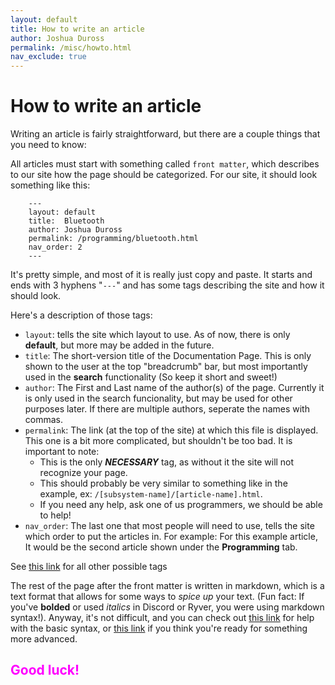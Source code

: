 ```yaml
---
layout: default
title: How to write an article
author: Joshua Duross
permalink: /misc/howto.html
nav_exclude: true
---
```


# How to write an article

Writing an article is fairly straightforward, but there are a couple things that you need to know:

All articles must start with something called `front matter`, which describes to our site how the page should be categorized. For our site, it should look something like this:
```
    ---
    layout: default
    title:  Bluetooth
    author: Joshua Duross
    permalink: /programming/bluetooth.html
    nav_order: 2
    ---
```
It's pretty simple, and most of it is really just copy and paste. It starts and ends with 3 hyphens "`---`" and has some tags describing the site and how it should look.

Here's a description of those tags:
- `layout`: tells the site which layout to use. As of now, there is only **default**, but more may be added in the future.
- `title`: The short-version title of the Documentation Page. This is only shown to the user at the top "breadcrumb" bar, but most importantly used in the **search** functionality (So keep it short and sweet!)
- `author`: The First and Last name of the author(s) of the page. Currently it is only used in the search funcionality, but may be used for other purposes later. If there are multiple authors, seperate the names with commas.
- `permalink`: The link (at the top of the site) at which this file is displayed. This one is a bit more complicated, but shouldn't be too bad. It is important to note:
    - This is the only ***NECESSARY*** tag, as without it the site will not recognize your page.
    - This should probably be very similar to something like in the example, ex: `/[subsystem-name]/[article-name].html`.
    - If you need any help, ask one of us programmers, we should be able to help!
- `nav_order`: The last one that most people will need to use, tells the site which order to put the articles in. For example: For this example article, It would be the second article shown under the **Programming** tab.

See [this link](/misc/allTags.html) for all other possible tags

The rest of the page after the front matter is written in markdown, which is a text format that allows for some ways to *spice up* your text. (Fun fact: If you've **bolded** or used *italics* in Discord or Ryver, you were using markdown syntax!). Anyway, it's not difficult, and you can check out [this link](https://markdownguide.offshoot.io/basic-syntax/) for help with the basic syntax, or [this link](/misc/advancedHowto.html) if you think you're ready for something more advanced.

<h2 style="color:magenta"> Good luck! </h2>